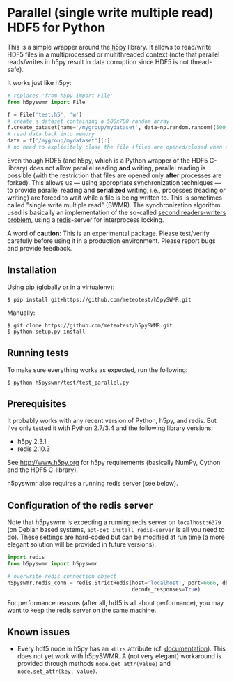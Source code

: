 Parallel (single write multiple read) HDF5 for Python
=====================================================

This is a simple wrapper around the [h5py](http://www.h5py.org) library.
It allows to read/write HDF5 files in a multiprocessed or multithreaded
context (note that parallel reads/writes in h5py result in data corruption since HDF5 is not thread-safe).

It works just like h5py:

```python
# replaces 'from h5py import File'
from h5pyswmr import File

f = File('test.h5', 'w')
# create a dataset containing a 500x700 random array
f.create_dataset(name='/mygroup/mydataset', data=np.random.random((500, 700)))
# read data back into memory
data = f['/mygroup/mydataset'][:]
# no need to explicitely close the file (files are opened/closed when accessed)
```

Even though HDF5 (and h5py, which is a Python wrapper of the HDF5 C-library) does not allow parallel reading **and** writing,
parallel reading is possible (with the restriction
that files are opened only **after** processes are forked). This allows us — using appropriate synchronization
techniques — to provide parallel reading and **serialized** writing, i.e., processes (reading or writing)
are forced to wait while a file is being written to. This is sometimes called "single write multiple read" (SWMR).
The synchronization algorithm used is basically an implementation of the so-called
[second readers-writers problem](http://en.wikipedia.org/wiki/Readers%E2%80%93writers_problem#The_second_readers-writers_problem),
using a [redis](http://www.redis.io)-server for interprocess locking.

A word of **caution**: This is an experimental package. Please test/verify carefully before using
it in a production environment. Please report bugs and provide feedback.


Installation
------------

Using pip (globally or in a virtualenv):
```
$ pip install git+https://github.com/meteotest/h5pySWMR.git
```

Manually:
```
$ git clone https://github.com/meteotest/h5pySWMR.git
$ python setup.py install
```


Running tests
-------------

To make sure everything works as expected, run the following:

```
$ python h5pyswmr/test/test_parallel.py
```

Prerequisites
-------------

It probably works with any recent version of Python, h5py, and redis. But I've only tested it with
Python 2.7/3.4 and the following library versions:

* h5py 2.3.1
* redis 2.10.3

See http://www.h5py.org for h5py requirements (basically NumPy, Cython and the HDF5 C-library).

h5pyswmr also requires a running redis server (see below).


Configuration of the redis server
---------------------------------

Note that h5pyswmr is expecting a running redis server on
`localhost:6379` (on Debian based systems, `apt-get install redis-server` is all you need to do).
These settings are hard-coded but can be modified at run time
(a more elegant solution will be provided in future versions):

```python
import redis
from h5pyswmr import h5pyswmr

# overwrite redis connection object
h5pyswmr.redis_conn = redis.StrictRedis(host='localhost', port=6666, db=0,
                                        decode_responses=True)
```

For performance reasons (after all, hdf5 is all about performance),
you may want to keep the redis server on the same machine.


Known issues
------------

* Every hdf5 node in h5py has an `attrs` attribute (cf. [documentation](http://docs.h5py.org/en/latest/high/attr.html)).
  This does not yet work with h5pySWMR. A (not very elegant) workaround is provided through
  methods `node.get_attr(value)` and `node.set_attr(key, value)`.
